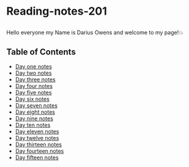 # Reading-notes-201 

##
Hello everyone my Name is Darius Owens and welcome to my page!:boom:


## Table of Contents
- [Day one notes](class-01.md)
- [Day two notes](class-02.md)
- [Day three notes](class-03.md)
- [Day four notes](class-04.md)
- [Day five notes](class-05.md)
- [Day six notes](class-06.md)
- [Day seven notes](class-07.md)
- [Day eight notes](class-08.md)
- [Day nine notes](class-09.md)
- [Day ten notes](class-10.md)
- [Day eleven notes](class-11.md)
- [Day twelve notes](class-12.md)
- [Day thirteen notes]()
- [Day fourteen notes]()
- [Day fifteen notes]()

